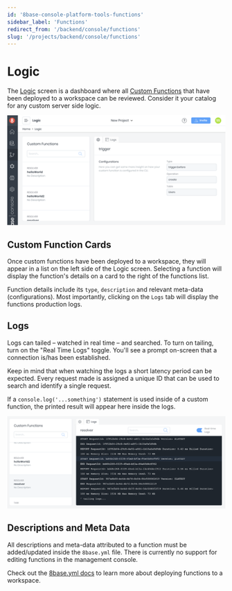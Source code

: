 ```yaml
---
id: '8base-console-platform-tools-functions'
sidebar_label: 'Functions'
redirect_from: '/backend/console/functions'
slug: '/projects/backend/console/functions'
---
```


# Logic

The [Logic](https://app.8base.com/logic) screen is a dashboard where all [Custom Functions](https://docs.8base.com/docs/8base-console/custom-functions) that have been deployed to a workspace can be reviewed. Consider it your catalog for any custom server side logic.

![Logic screen in 8base management console](./images/logic-screen.png)

## Custom Function Cards

Once custom functions have been deployed to a workspace, they will appear in a list on the left side of the Logic screen. Selecting a function will display the function's details on a card to the right of the functions list.

Function details include its `type`, `description` and relevant meta-data (configurations). Most importantly, clicking on the `Logs` tab will display the functions production logs.

## Logs

Logs can tailed – watched in real time – and searched. To turn on tailing, turn on the "Real Time Logs" toggle. You'll see a prompt on-screen that a connection is/has been established.

Keep in mind that when watching the logs a short latency period can be expected. Every request made is assigned a unique ID that can be used to search and identify a single request.

If a `console.log('...something')` statement is used inside of a custom function, the printed result will appear here inside the logs.

![Reviewing the logs in the Logic Screen](./images/logic-logs.png)

## Descriptions and Meta Data

All descriptions and meta-data attributed to a function must be added/updated inside the `8base.yml` file. There is currently no support for editing functions in the management console.

Check out the [8base.yml docs](https://docs.8base.com/docs/development-tools/dev-env/8base-yml) to learn more about deploying functions to a workspace.

